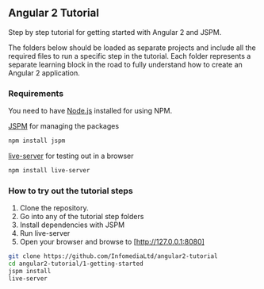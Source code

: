 ## Angular 2 Tutorial

Step by step tutorial for getting started with Angular 2 and JSPM.

The folders below should be loaded as separate projects and include all the required files to run a specific step in the tutorial. Each folder represents a separate learning block in the road to fully understand how to create an Angular 2 application.

### Requirements

You need to have [Node.js] installed for using NPM.

[JSPM] for managing the packages

```sh
npm install jspm
```

[live-server] for testing out in a browser

```sh
npm install live-server
```


### How to try out the tutorial steps

1. Clone the repository.
2. Go into any of the tutorial step folders
3. Install dependencies with JSPM
4. Run live-server
5. Open your browser and browse to [http://127.0.0.1:8080]

```sh
git clone https://github.com/InfomediaLtd/angular2-tutorial
cd angular2-tutorial/1-getting-started
jspm install
live-server
```

[//]: # (reference links)
[Node.js]: <https://nodejs.org/en/download/>
[JSPM]: <http://jspm.io/>
[live-server]: <https://www.npmjs.com/package/live-server>
[http://127.0.0.1:8080]: <http://127.0.0.1:8080>
